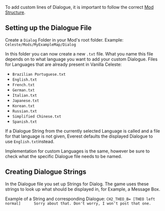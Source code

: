 To add custom lines of Dialogue, it is important to follow the correct [Mod Structure](https://github.com/EverestAPI/Resources/wiki/Mod-Structure#mod-structure).

## Setting up the Dialogue File

Create a `Dialog` Folder in your Mod's root folder. Example: `Celeste/Mods/MyExampleMap/Dialog`

In this folder you can now create a new `.txt` file. What you name this file depends on to what language you want to add your custom Dialogue. Files for Languages that are already present in Vanilla Celeste:
* `Brazilian Portuguese.txt`
* `English.txt`
* `French.txt`
* `German.txt`
* `Italian.txt`
* `Japanese.txt`
* `Korean.txt`
* `Russian.txt`
* `Simplified Chinese.txt`
* `Spanish.txt`

If a Dialogue String from the currently selected Language is called and a file for that language is not given, Everest defaults the displayed Dialogue to use `English.txt`instead. 

Implementation for custom Languages is the same, however be sure to check what the specific Dialogue file needs to be named.

## Creating Dialogue Strings

In the Dialogue file you set up Strings for Dialog. The game uses these strings to look up what should be displayed in,
for Example, a Message Box.

Example of a String and corresponding Dialogue:
`CH2_THEO_B=
	[THEO left normal]		Sorry about that.
		Don't worry, I won't post that one.`